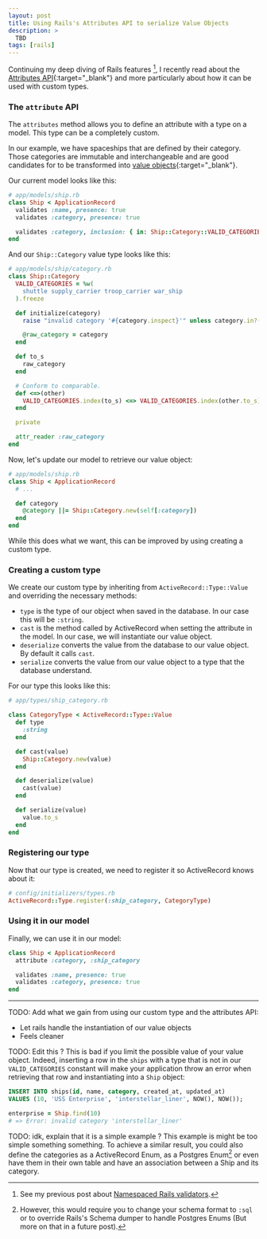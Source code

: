 ```yaml
---
layout: post
title: Using Rails's Attributes API to serialize Value Objects
description: >
  TBD
tags: [rails]
---
```


Continuing my deep diving of Rails features [^1], I recently read about the [Attributes API][attributes-api-docs]{:target="_blank"} and
more particularly about how it can be used with custom types.

[attributes-api-docs]: https://api.rubyonrails.org/classes/ActiveRecord/Attributes/ClassMethods.html

### The `attribute` API

The `attributes` method allows you to define an attribute with a type on a model. This type can be a completely custom.  

In our example, we have spaceships that are defined by their category. Those categories are immutable and interchangeable and are good candidates for to be transformed into [value objects][value-objects]{:target="_blank"}.

[value-objects]: https://www.martinfowler.com/bliki/ValueObject.html

Our current model looks like this:

```ruby
# app/models/ship.rb
class Ship < ApplicationRecord
  validates :name, presence: true
  validates :category, presence: true

  validates :category, inclusion: { in: Ship::Category::VALID_CATEGORIES }
end
```

And our `Ship::Category` value type looks like this:
```ruby
# app/models/ship/category.rb
class Ship::Category
  VALID_CATEGORIES = %w(
    shuttle supply_carrier troop_carrier war_ship
  ).freeze

  def initialize(category)
    raise "invalid category '#{category.inspect}'" unless category.in?(VALID_CATEGORIES)

    @raw_category = category
  end

  def to_s
    raw_category
  end

  # Conform to comparable.
  def <=>(other)
    VALID_CATEGORIES.index(to_s) <=> VALID_CATEGORIES.index(other.to_s)
  end

  private

  attr_reader :raw_category
end
```

Now, let's update our model to retrieve our value object:
```ruby
# app/models/ship.rb
class Ship < ApplicationRecord
  # ...

  def category
    @category ||= Ship::Category.new(self[:category])
  end
end
```

While this does what we want, this can be improved by using creating a custom type.

### Creating a custom type
We create our custom type by inheriting from `ActiveRecord::Type::Value` and overriding the necessary methods:
- `type` is the type of our object when saved in the database. In our case this will be `:string`.
- `cast` is the method called by ActiveRecord when setting the attribute in the model.
In our case, we will instantiate our value object.
- `deserialize` converts the value from the database to our value object. By default it calls `cast`.
- `serialize` converts the value from our value object to a type that the database understand.

For our type this looks like this:
```ruby
# app/types/ship_category.rb

class CategoryType < ActiveRecord::Type::Value
  def type
    :string
  end

  def cast(value)
    Ship::Category.new(value)
  end

  def deserialize(value)
    cast(value)
  end

  def serialize(value)
    value.to_s
  end
end
```

### Registering our type

Now that our type is created, we need to register it so ActiveRecord knows about it:
```ruby
# config/initializers/types.rb
ActiveRecord::Type.register(:ship_category, CategoryType)
```

### Using it in our model
Finally, we can use it in our model:
```ruby
class Ship < ApplicationRecord
  attribute :category, :ship_category

  validates :name, presence: true
  validates :category, presence: true
end
```

---

TODO: Add what we gain from using our custom type and the attributes API:
- Let rails handle the instantiation of our value objects
- Feels cleaner

TODO: Edit this ?
This is bad if you limit the possible value of your value object. Indeed, inserting a row in the `ships` with a type that is not in our `VALID_CATEGORIES` constant will make your application throw an error when retrieving that row and instantiating into a `Ship` object:

```sql
INSERT INTO ships(id, name, category, created_at, updated_at)
VALUES (10, 'USS Enterprise', 'interstellar_liner', NOW(), NOW());
```

```ruby
enterprise = Ship.find(10)
# => Error: invalid category 'interstellar_liner'
```

TODO: idk, explain that it is a simple example ?
This example is might be too simple something something. To achieve a similar result, you could also define the categories as a ActiveRecord Enum, as a Postgres Enum[^2] or even have them in their own table and have an association between a Ship and its category.

[^1]: See my previous post about [Namespaced Rails validators](/posts/2018/08/namespaced-rails-validators/).
[^2]: However, this would require you to change your schema format to `:sql` or to override Rails's Schema dumper to handle Postgres Enums (But more on that in a future post).
